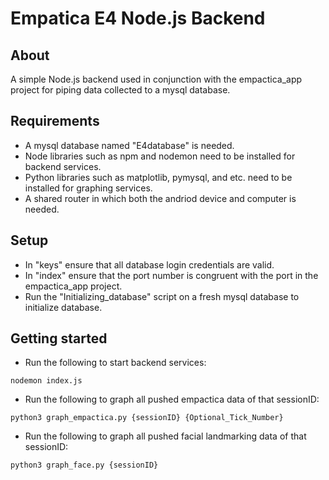 # Empatica E4 Node.js Backend

## About

A simple Node.js backend used in conjunction with the empactica_app project for piping data collected to a mysql database.

## Requirements

- A mysql database named "E4database" is needed.
- Node libraries such as npm and nodemon need to be installed for backend services.
- Python libraries such as matplotlib, pymysql, and etc. need to be installed for graphing services.
- A shared router in which both the andriod device and computer is needed.

## Setup

- In "keys" ensure that all database login credentials are valid.
- In "index" ensure that the port number is congruent with the port in the empactica_app project.
- Run the "Initializing_database" script on a fresh mysql database to initialize database.

## Getting started

- Run the following to start backend services:
````
nodemon index.js
````
- Run the following to graph all pushed empactica data of that sessionID:
````
python3 graph_empactica.py {sessionID} {Optional_Tick_Number}
````
- Run the following to graph all pushed facial landmarking data of that sessionID:
````
python3 graph_face.py {sessionID}
````
